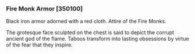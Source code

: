 ### Fire Monk Armor [350100]

Black iron armor adorned with a red cloth. Attire of the Fire Monks.

The grotesque face sculpted on the chest is said to depict the corrupt ancient god of the flame. Taboos transform into lasting obsessions by virtue of the fear that they inspire.